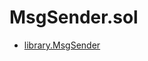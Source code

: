 # MsgSender.sol

<!-- START_INDEX -->
- [library.MsgSender](./library.MsgSender.md)
<!-- END_INDEX -->
